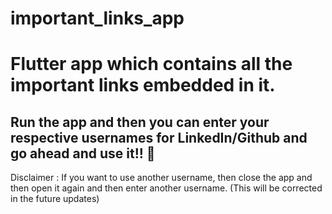 # important_links_app

# Flutter app which contains all the important links embedded in it.

## Run the app and then you can enter your respective usernames for LinkedIn/Github and go ahead and use it!! 🥳

Disclaimer : If you want to use another username, then close the app and then open it again and then enter another username.
(This will be corrected in the future updates)


